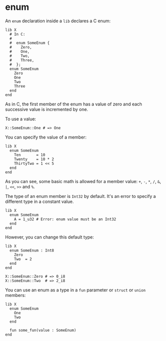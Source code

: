# enum

An `enum` declaration inside a `lib` declares a C enum:

```crystal
lib X
  # In C:
  #
  #  enum SomeEnum {
  #    Zero,
  #    One,
  #    Two,
  #    Three,
  #  };
  enum SomeEnum
    Zero
    One
    Two
    Three
  end
end
```

As in C, the first member of the enum has a value of zero and each successive value is incremented by one.

To use a value:

```crystal
X::SomeEnum::One # => One
```

You can specify the value of a member:

```crystal
lib X
  enum SomeEnum
    Ten       = 10
    Twenty    = 10 * 2
    ThirtyTwo = 1 << 5
  end
end
```

As you can see, some basic math is allowed for a member value: `+`, `-`, `*`, `/`, `&`, `|`, `<<`, `>>` and `%`.

The type of an enum member is `Int32` by default.  It's an error to specify a different type in a constant value.

```crystal
lib X
  enum SomeEnum
    A = 1_u32 # Error: enum value must be an Int32
  end
end
```

However, you can change this default type:

```crystal
lib X
  enum SomeEnum : Int8
    Zero
    Two  = 2
  end
end

X::SomeEnum::Zero # => 0_i8
X::SomeEnum::Two  # => 2_i8
```

You can use an enum as a type in a `fun` parameter or `struct` or `union` members:

```crystal
lib X
  enum SomeEnum
    One
    Two
  end

  fun some_fun(value : SomeEnum)
end
```
